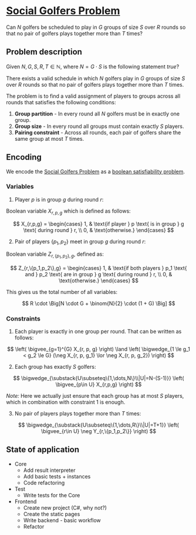 # [Social Golfers Problem](https://en.wikipedia.org/wiki/Social_golfer_problem)

Can $N$ golfers be scheduled to play in $G$ groups of size $S$ over $R$ rounds so that no pair of golfers plays together more than $T$ times?

## Problem description

Given $N, G, S, R, T \in \mathbb{N}$, where $N = G \cdot S$ is the following statement $true$?

There exists a valid schedule in which $N$ golfers play in $G$ groups of size $S$ over $R$ rounds so that no pair of golfers plays together more than $T$ times.

The problem is to find a valid assignment of players to groups across all rounds that satisfies the following conditions:

1. **Group partition** - In every round all $N$ golfers must be in exactly one group.
2. **Group size** - In every round all groups must contain exactly $S$ players.
2. **Pairing constraint** - Across all rounds, each pair of golfers share the same group at most $T$ times.

## Encoding

We encode the [Social Golfers Problem](https://en.wikipedia.org/wiki/Social_golfer_problem) as a [boolean satisfiability problem](https://en.wikipedia.org/wiki/Boolean_satisfiability_problem).

### Variables

1. Player $p$ is in group $g$ during round $r$:

Boolean variable $X_{r,p,g}$ which is defined as follows:

$$
X_{r,p,g} =
\begin{cases}
1, & \text{if player } p \text{ is in group } g \text{ during round } r, \\
0, & \text{otherwise.}
\end{cases}
$$

2. Pair of players $\{p_1, p_2\}$ meet in group $g$ during round $r$:

Boolean variable $Z_{r,\{p_1,p_2\},g}$, defined as:

$$
Z_{r,\{p_1,p_2\},g} =
\begin{cases}
1, & \text{if both players } p_1 \text{ and } p_2 \text{ are in group } g \text{ during round } r, \\
0, & \text{otherwise.}
\end{cases}
$$

This gives us the total number of all variables:

$$
R \cdot \Big[N \cdot G + \binom{N}{2} \cdot (1 + G) \Big]
$$

### Constraints

1. Each player is exactly in one group per round. That can be written as follows:

$$
\left( \bigvee_{g=1}^{G} X_{r, p, g} \right) \land
\left( \bigwedge_{1 \le g_1 < g_2 \le G} (\neg X_{r, p, g_1} \lor \neg X_{r, p, g_2}) \right)
$$

2. Each group has exactly $S$ golfers:

$$
\bigwedge_{\substack{U\subseteq\{1,\dots,N\}\\|U|=N-(S-1)}}
\left(
  \bigvee_{p\in U} X_{r,p,g}
\right)
$$

*Note:* Here we actually just ensure that each group has at most $S$ players, which in combination with constraint 1 is enough.

3. No pair of players plays together more than $T$ times:

$$
\bigwedge_{\substack{U\subseteq\{1,\dots,R\}\\|U|=T+1}}
\left(
  \bigvee_{r\in U} \neg Y_{r,\{p_1,p_2\}}
\right)
$$

## State of application

* Core
  * Add result interpreter
  * Add basic tests + instances
  * Code refactoring
* Test
  * Write tests for the Core
* Frontend
  * Create new project (C#, why not?)
  * Create the static pages
  * Write backend - basic workflow
  * Refactor
